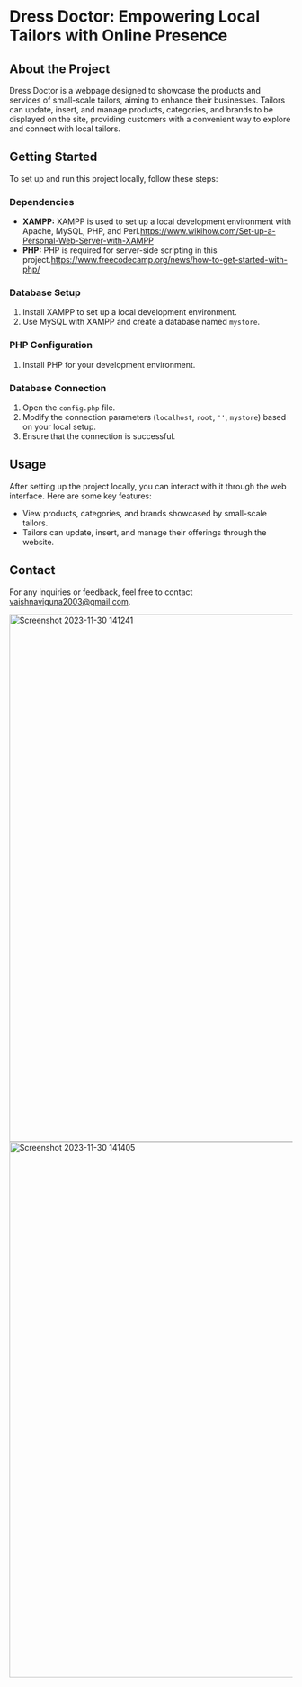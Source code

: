 # Dress Doctor: Empowering Local Tailors with Online Presence

## About the Project
Dress Doctor is a webpage designed to showcase the products and services of small-scale tailors, aiming to enhance their businesses. Tailors can update, insert, and manage products, categories, and brands to be displayed on the site, providing customers with a convenient way to explore and connect with local tailors.

## Getting Started
To set up and run this project locally, follow these steps:

### Dependencies
- **XAMPP:** XAMPP is used to set up a local development environment with Apache, MySQL, PHP, and Perl.https://www.wikihow.com/Set-up-a-Personal-Web-Server-with-XAMPP
- **PHP:** PHP is required for server-side scripting in this project.https://www.freecodecamp.org/news/how-to-get-started-with-php/

### Database Setup
1. Install XAMPP to set up a local development environment.
2. Use MySQL with XAMPP and create a database named `mystore`.

### PHP Configuration
1. Install PHP for your development environment.

### Database Connection
1. Open the `config.php` file.
2. Modify the connection parameters (`localhost`, `root`, `''`, `mystore`) based on your local setup.
3. Ensure that the connection is successful.

## Usage
After setting up the project locally, you can interact with it through the web interface. Here are some key features:

- View products, categories, and brands showcased by small-scale tailors.
- Tailors can update, insert, and manage their offerings through the website.

## Contact
For any inquiries or feedback, feel free to contact vaishnaviguna2003@gmail.com.


<img width="938" alt="Screenshot 2023-11-30 141241" src="https://github.com/G-VAISHNAVI-2003/Dress_Doctor-Web-Development-project/assets/139878536/8f21c894-f8da-488b-9c90-d9d91bb0a92c">

<img width="953" alt="Screenshot 2023-11-30 141405" src="https://github.com/G-VAISHNAVI-2003/Dress_Doctor-Web-Development-project/assets/139878536/36f2e222-8b30-44b3-96d9-56d05616873b">

